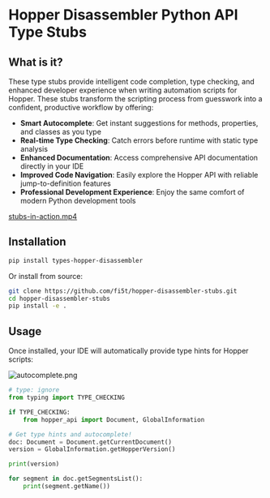 # Hopper Disassembler Python API Type Stubs

## What is it?

These type stubs provide intelligent code completion, type checking, and enhanced developer
experience when writing automation scripts for Hopper. These stubs transform the scripting process from guesswork into a
confident, productive workflow by offering:

- **Smart Autocomplete**: Get instant suggestions for methods, properties, and classes as you type
- **Real-time Type Checking**: Catch errors before runtime with static type analysis
- **Enhanced Documentation**: Access comprehensive API documentation directly in your IDE
- **Improved Code Navigation**: Easily explore the Hopper API with reliable jump-to-definition features
- **Professional Development Experience**: Enjoy the same comfort of modern Python development tools

[stubs-in-action.mp4](assets/stubs-in-action.mp4)

## Installation

```bash
pip install types-hopper-disassembler
```

Or install from source:

```bash
git clone https://github.com/fi5t/hopper-disassembler-stubs.git
cd hopper-disassembler-stubs
pip install -e .
```

## Usage

Once installed, your IDE will automatically provide type hints for Hopper scripts:

![autocomplete.png](assets/autocomplete.png)

```python
# type: ignore
from typing import TYPE_CHECKING

if TYPE_CHECKING:
    from hopper_api import Document, GlobalInformation

# Get type hints and autocomplete!
doc: Document = Document.getCurrentDocument()
version = GlobalInformation.getHopperVersion()

print(version)

for segment in doc.getSegmentsList():
    print(segment.getName())
```
